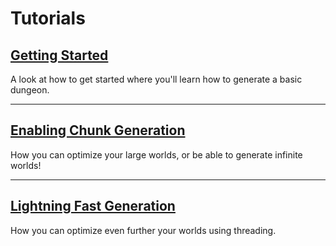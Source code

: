 # Tutorials

## [Getting Started](tutorials/getting_started.md)
A look at how to get started where you'll learn how to generate a basic dungeon.

---
## [Enabling Chunk Generation](tutorials/chunk_generation.md)
How you can optimize your large worlds, or be able to generate infinite worlds!

---
## [Lightning Fast Generation](tutorials/optimization.md)
How you can optimize even further your worlds using threading.